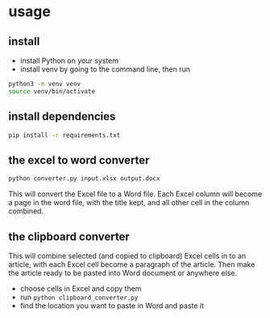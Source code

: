 # usage
## install
- install Python on your system
- install venv by going to the command line, then run
```bash
python3 -m venv venv
source venv/bin/activate
```

## install dependencies
```bash
pip install -r requirements.txt
```

## the excel to word converter
```bash
python converter.py input.xlsx output.docx
```
This will convert the Excel file to a Word file. Each Excel column will become a page in the word file, with the title
kept, and all other cell in the column combined.


## the clipboard converter

This will combine selected (and copied to clipboard) Excel cells in to an article, with each Excel cell become a
paragraph of the article. Then make the article ready to be pasted into Word document or anywhere else.


- choose cells in Excel and copy them
- run `python clipboard_converter.py`
- find the location you want to paste in Word and paste it
